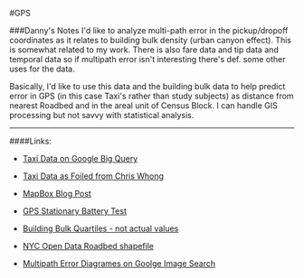 #GPS 

###Danny's Notes
I'd like to analyze multi-path error in the pickup/dropoff coordinates as it relates to building bulk density (urban canyon effect). This is somewhat related to my work. There is also fare data and tip data and temporal data so if multipath error isn't interesting there's def. some other uses for the data.

Basically, I'd like to use this data and the building bulk data to help predict error in GPS (in this case Taxi's rather than study subjects) as distance from nearest Roadbed and in the areal unit of Census Block. I can handle GIS processing but not savvy with statistical analysis.

---


####Links:
* [Taxi Data on Google Big Query](https://bigquery.cloud.google.com/table/833682135931:nyctaxi.trip_data)
* [Taxi Data as Foiled from Chris Whong](http://chriswhong.com/open-data/foil_nyc_taxi/)

* [MapBox Blog Post](https://www.mapbox.com/blog/nyc-taxi/)

* [GPS Stationary Battery Test](https://cartodbacademy.cartodb.com/viz/26250460-05d8-11e4-9e73-0e73339ffa50/public_map)

* [Building Bulk Quartiles - not actual values](http://cartodbacademy.cartodb.com/viz/0e12d8f0-f185-11e3-a6bc-0e73339ffa50/embed_map)

* [NYC Open Data Roadbed shapefile](https://data.cityofnewyork.us/City-Government/Roadbed/xgwd-7vhd)

* [Multipath Error Diagrames on Goolge Image Search](https://www.google.com/search?q=multipath+error&es_sm=91&tbm=isch&imgil=lmyptHWdWtcRkM%253A%253Bkp_kCkAnfbpKCM%253Bhttp%25253A%25252F%25252Fgeoawesomeness.com%25252Fgnss-reflectometry-making-use-multipath-altimeter-measurements%25252F&source=iu&pf=m&fir=lmyptHWdWtcRkM%253A%252Ckp_kCkAnfbpKCM%252C_&usg=__93l_45AVQN1KYvCtk_LIsb7VahM%3D&biw=1327&bih=751&ved=0CDAQyjc&ei=thXtVOuVBMaoNuPqgzA#imgdii=_&imgrc=lmyptHWdWtcRkM%253A%3Bkp_kCkAnfbpKCM%3Bhttp%253A%252F%252Fgeoawesomeness.com%252Fwp-content%252Fuploads%252F2014%252F01%252Fmultipath.gif%3Bhttp%253A%252F%252Fgeoawesomeness.com%252Fgnss-reflectometry-making-use-multipath-altimeter-measurements%252F%3B337%3B268)
